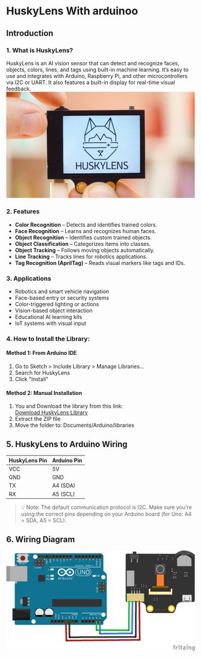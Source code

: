 # HuskyLens With arduinoo

## Introduction
### 1. What is HuskyLens?
HuskyLens is an AI vision sensor that can detect and recognize faces, objects, colors, lines, and tags using built-in machine learning. It’s easy to use and integrates with Arduino, Raspberry Pi, and other microcontrollers via I2C or UART. It also features a built-in display for real-time visual feedback.
![HuskyLens](Huskylens.jpg)

### 2. Features
-  **Color Recognition** – Detects and identifies trained colors.
-  **Face Recognition** – Learns and recognizes human faces.
-  **Object Recognition** – Identifies custom trained objects.
-  **Object Classification** – Categorizes items into classes.
-  **Object Tracking** – Follows moving objects automatically.
-  **Line Tracking** – Tracks lines for robotics applications.
-  **Tag Recognition (AprilTag)** – Reads visual markers like tags and IDs.


### 3. Applications

- Robotics and smart vehicle navigation  
- Face-based entry or security systems  
- Color-triggered lighting or actions  
- Vision-based object interaction  
- Educational AI learning kits  
- IoT systems with visual input

###  4. How to Install the Library:
#### Method 1: From Arduino IDE
1. Go to Sketch > Include Library > Manage Libraries...
2. Search for HuskyLens
3. Click "Install"

#### Method 2: Manual Installation
1. You and Download the library from this link:  
   [Download HuskyLens Library](https://wiki.dfrobot.com/HUSKYLENS_V1.0_SKU_SEN0305_SEN0336#4.%20Upgrade%20Firmware)
2. Extract the ZIP file
3. Move the folder to: Documents/Arduino/libraries

##  5. HuskyLens to Arduino Wiring

| HuskyLens Pin | Arduino Pin |
|---------------|-------------|
| VCC           | 5V          |
| GND           | GND         |
| TX            | A4 (SDA)    |
| RX            | A5 (SCL)    |

> 💡 Note: The default communication protocol is I2C. Make sure you're using the correct pins depending on your Arduino board (for Uno: A4 = SDA, A5 = SCL).


## 6. Wiring Diagram
![wiring Diagram](huskylens-ardiono-i2c.png)













